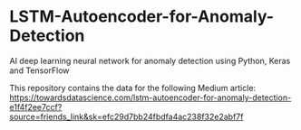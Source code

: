 # LSTM-Autoencoder-for-Anomaly-Detection
AI deep learning neural network for anomaly detection using Python, Keras and TensorFlow

This repository contains the data for the following Medium article:
https://towardsdatascience.com/lstm-autoencoder-for-anomaly-detection-e1f4f2ee7ccf?source=friends_link&sk=efc29d7bb24fbdfa4ac238f32e2abf7f
